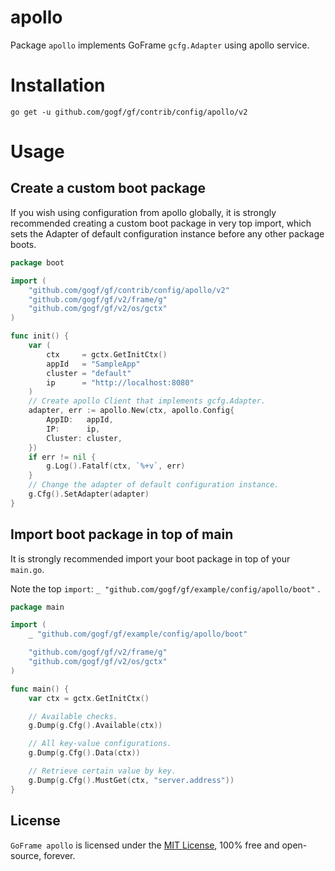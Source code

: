 # apollo
Package `apollo` implements GoFrame `gcfg.Adapter` using apollo service.


# Installation
```
go get -u github.com/gogf/gf/contrib/config/apollo/v2
```

# Usage

## Create a custom boot package

If you wish using configuration from apollo globally,
it is strongly recommended creating a custom boot package in very top import, 
which sets the Adapter of default configuration instance before any other package boots.

```go
package boot

import (
	"github.com/gogf/gf/contrib/config/apollo/v2"
	"github.com/gogf/gf/v2/frame/g"
	"github.com/gogf/gf/v2/os/gctx"
)

func init() {
	var (
		ctx     = gctx.GetInitCtx()
		appId   = "SampleApp"
		cluster = "default"
		ip      = "http://localhost:8080"
	)
	// Create apollo Client that implements gcfg.Adapter.
	adapter, err := apollo.New(ctx, apollo.Config{
		AppID:   appId,
		IP:      ip,
		Cluster: cluster,
	})
	if err != nil {
		g.Log().Fatalf(ctx, `%+v`, err)
	}
	// Change the adapter of default configuration instance.
	g.Cfg().SetAdapter(adapter)
}
```

## Import boot package in top of main

It is strongly recommended import your boot package in top of your `main.go`.

Note the top `import`: `_ "github.com/gogf/gf/example/config/apollo/boot"` .

```go
package main

import (
	_ "github.com/gogf/gf/example/config/apollo/boot"

	"github.com/gogf/gf/v2/frame/g"
	"github.com/gogf/gf/v2/os/gctx"
)

func main() {
	var ctx = gctx.GetInitCtx()

	// Available checks.
	g.Dump(g.Cfg().Available(ctx))

	// All key-value configurations.
	g.Dump(g.Cfg().Data(ctx))

	// Retrieve certain value by key.
	g.Dump(g.Cfg().MustGet(ctx, "server.address"))
}
```

## License

`GoFrame apollo` is licensed under the [MIT License](../../../LICENSE), 100% free and open-source, forever.
